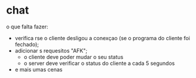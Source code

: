 # chat
o que falta fazer:
  - verifica rse o cliente desligou a conexçao (se o programa do cliente foi fechado);
  - adicionar s requesitos "AFK";
      - o cliente deve poder mudar o seu status
      - o server deve verificar o status do cliente a cada 5 segundos
  - e mais umas cenas
